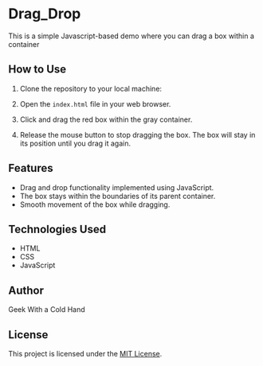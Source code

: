 # Drag_Drop

This is a simple Javascript-based demo where you can drag a box within a container

## How to Use

1. Clone the repository to your local machine:

2. Open the `index.html` file in your web browser.

3. Click and drag the red box within the gray container.

4. Release the mouse button to stop dragging the box. The box will stay in its position until you drag it again.

## Features

- Drag and drop functionality implemented using JavaScript.
- The box stays within the boundaries of its parent container.
- Smooth movement of the box while dragging.

## Technologies Used

- HTML
- CSS
- JavaScript

## Author

Geek With a Cold Hand

## License

This project is licensed under the [MIT License](LICENSE).

